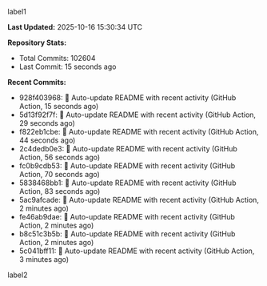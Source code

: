 
label1 
<!-- ACTIVITY_START -->
**Last Updated:** 2025-10-16 15:30:34 UTC

**Repository Stats:**
- Total Commits: 102604
- Last Commit: 15 seconds ago

**Recent Commits:**
- 928f403968: 🤖 Auto-update README with recent activity (GitHub Action, 15 seconds ago)
- 5d13f92f7f: 🤖 Auto-update README with recent activity (GitHub Action, 29 seconds ago)
- f822eb1cbe: 🤖 Auto-update README with recent activity (GitHub Action, 44 seconds ago)
- 2c4dedb0e3: 🤖 Auto-update README with recent activity (GitHub Action, 56 seconds ago)
- fc0b9cdb53: 🤖 Auto-update README with recent activity (GitHub Action, 70 seconds ago)
- 5838468bb1: 🤖 Auto-update README with recent activity (GitHub Action, 83 seconds ago)
- 5ac9afcade: 🤖 Auto-update README with recent activity (GitHub Action, 2 minutes ago)
- fe46ab9dae: 🤖 Auto-update README with recent activity (GitHub Action, 2 minutes ago)
- b8c51c3b5b: 🤖 Auto-update README with recent activity (GitHub Action, 2 minutes ago)
- 5c041bff11: 🤖 Auto-update README with recent activity (GitHub Action, 3 minutes ago)
<!-- ACTIVITY_END -->

label2
